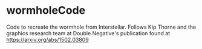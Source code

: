 # wormholeCode

Code to recreate the wormhole from Interstellar. Follows Kip Thorne and the graphics research team at Double Negative's publication found at https://arxiv.org/abs/1502.03809
